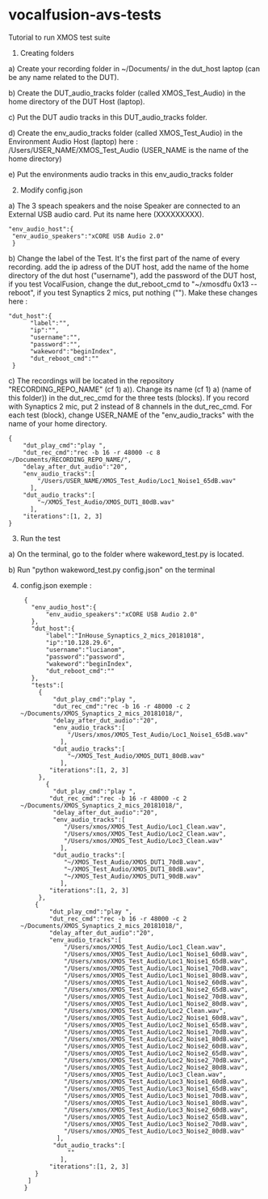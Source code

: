 # vocalfusion-avs-tests

Tutorial to run XMOS test suite

1) Creating folders

  a) Create your recording folder in ~/Documents/ in the dut_host laptop (can be any name related to the DUT).
  
  b) Create the DUT_audio_tracks folder (called XMOS_Test_Audio) in the home directory of the DUT Host (laptop).
  
  c) Put the DUT audio tracks in this DUT_audio_tracks folder.
  
  d) Create the env_audio_tracks folder (called XMOS_Test_Audio) in the Environment Audio Host (laptop) here : /Users/USER_NAME/XMOS_Test_Audio (USER_NAME is the name of the home directory)
  
  e) Put the environments audio tracks in this env_audio_tracks folder


2) Modify config.json

  a) The 3 speach speakers and the noise Speaker are connected to an External USB audio card. Put its name here (XXXXXXXXX).
  
    "env_audio_host":{
     "env_audio_speakers":"xCORE USB Audio 2.0"
     }

  
  b) Change the label of the Test. It's the first part of the name of every recording. add the ip adress of the DUT host, add the name of the home directory of the dut host ("username"), add the password of the DUT host, if you test VocalFusion, change the dut_reboot_cmd to "~/xmosdfu 0x13 --reboot", if you test Synaptics 2 mics, put nothing (""). Make these changes here :

    "dut_host":{
          "label":"",
          "ip":"",
          "username":"",
          "password":"",
          "wakeword":"beginIndex",
          "dut_reboot_cmd":""
     }

  c) The recordings will be located in the repository "RECORDING_REPO_NAME" (cf 1) a)). Change its name (cf 1) a) (name of this folder)) in the dut_rec_cmd for the three tests (blocks). If you record with Synaptics 2 mic, put 2 instead of 8 channels in the dut_rec_cmd. For each test (block), change USER_NAME of the "env_audio_tracks" with the name of your home directory.

    {
        "dut_play_cmd":"play ",
        "dut_rec_cmd":"rec -b 16 -r 48000 -c 8 ~/Documents/RECORDING_REPO_NAME/",
        "delay_after_dut_audio":"20",
        "env_audio_tracks":[
            "/Users/USER_NAME/XMOS_Test_Audio/Loc1_Noise1_65dB.wav"
          ],
        "dut_audio_tracks":[
            "~/XMOS_Test_Audio/XMOS_DUT1_80dB.wav"
          ],
        "iterations":[1, 2, 3]
    }

3) Run the test
    
  a) On the terminal, go to the folder where wakeword_test.py is located.
  
  b) Run "python wakeword_test.py config.json" on the terminal
  
4) config.json exemple :

        {
          "env_audio_host":{
              "env_audio_speakers":"xCORE USB Audio 2.0"
          },
          "dut_host":{
              "label":"InHouse_Synaptics_2_mics_20181018",
              "ip":"10.128.29.6",
              "username":"lucianom",
              "password":"password",
              "wakeword":"beginIndex",
              "dut_reboot_cmd":""
          },
          "tests":[
            {
                "dut_play_cmd":"play ",
                "dut_rec_cmd":"rec -b 16 -r 48000 -c 2 ~/Documents/XMOS_Synaptics_2_mics_20181018/",
                "delay_after_dut_audio":"20",
                "env_audio_tracks":[
                    "/Users/xmos/XMOS_Test_Audio/Loc1_Noise1_65dB.wav"
                  ],
                "dut_audio_tracks":[
                    "~/XMOS_Test_Audio/XMOS_DUT1_80dB.wav"
                  ],
               "iterations":[1, 2, 3]
            },
              {
                "dut_play_cmd":"play ",
               "dut_rec_cmd":"rec -b 16 -r 48000 -c 2 ~/Documents/XMOS_Synaptics_2_mics_20181018/",
                "delay_after_dut_audio":"20",
                "env_audio_tracks":[
                   "/Users/xmos/XMOS_Test_Audio/Loc1_Clean.wav",
                   "/Users/xmos/XMOS_Test_Audio/Loc2_Clean.wav",
                   "/Users/xmos/XMOS_Test_Audio/Loc3_Clean.wav"
                  ],
                "dut_audio_tracks":[
                   "~/XMOS_Test_Audio/XMOS_DUT1_70dB.wav",
                   "~/XMOS_Test_Audio/XMOS_DUT1_80dB.wav",
                   "~/XMOS_Test_Audio/XMOS_DUT1_90dB.wav"
                  ],
               "iterations":[1, 2, 3]
            },
           {
               "dut_play_cmd":"play ",
               "dut_rec_cmd":"rec -b 16 -r 48000 -c 2 ~/Documents/XMOS_Synaptics_2_mics_20181018/",
               "delay_after_dut_audio":"20",
               "env_audio_tracks":[
                   "/Users/xmos/XMOS_Test_Audio/Loc1_Clean.wav",
                   "/Users/xmos/XMOS_Test_Audio/Loc1_Noise1_60dB.wav",
                   "/Users/xmos/XMOS_Test_Audio/Loc1_Noise1_65dB.wav",
                   "/Users/xmos/XMOS_Test_Audio/Loc1_Noise1_70dB.wav",
                   "/Users/xmos/XMOS_Test_Audio/Loc1_Noise1_80dB.wav",
                   "/Users/xmos/XMOS_Test_Audio/Loc1_Noise2_60dB.wav",
                   "/Users/xmos/XMOS_Test_Audio/Loc1_Noise2_65dB.wav",
                   "/Users/xmos/XMOS_Test_Audio/Loc1_Noise2_70dB.wav",
                   "/Users/xmos/XMOS_Test_Audio/Loc1_Noise2_80dB.wav",
                   "/Users/xmos/XMOS_Test_Audio/Loc2_Clean.wav",
                   "/Users/xmos/XMOS_Test_Audio/Loc2_Noise1_60dB.wav",
                   "/Users/xmos/XMOS_Test_Audio/Loc2_Noise1_65dB.wav",
                   "/Users/xmos/XMOS_Test_Audio/Loc2_Noise1_70dB.wav",
                   "/Users/xmos/XMOS_Test_Audio/Loc2_Noise1_80dB.wav",
                   "/Users/xmos/XMOS_Test_Audio/Loc2_Noise2_60dB.wav",
                   "/Users/xmos/XMOS_Test_Audio/Loc2_Noise2_65dB.wav",
                   "/Users/xmos/XMOS_Test_Audio/Loc2_Noise2_70dB.wav",
                   "/Users/xmos/XMOS_Test_Audio/Loc2_Noise2_80dB.wav",
                   "/Users/xmos/XMOS_Test_Audio/Loc3_Clean.wav",
                   "/Users/xmos/XMOS_Test_Audio/Loc3_Noise1_60dB.wav",
                   "/Users/xmos/XMOS_Test_Audio/Loc3_Noise1_65dB.wav",
                   "/Users/xmos/XMOS_Test_Audio/Loc3_Noise1_70dB.wav",
                   "/Users/xmos/XMOS_Test_Audio/Loc3_Noise1_80dB.wav",
                   "/Users/xmos/XMOS_Test_Audio/Loc3_Noise2_60dB.wav",
                   "/Users/xmos/XMOS_Test_Audio/Loc3_Noise2_65dB.wav",
                   "/Users/xmos/XMOS_Test_Audio/Loc3_Noise2_70dB.wav",
                   "/Users/xmos/XMOS_Test_Audio/Loc3_Noise2_80dB.wav"
                 ],
                "dut_audio_tracks":[
                    ""
                  ],
               "iterations":[1, 2, 3]
           }
         ]
        }


